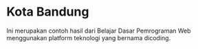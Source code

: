# Kota Bandung
Ini merupakan contoh hasil dari Belajar Dasar Pemrograman Web menggunakan platform teknologi yang bernama dicoding.

